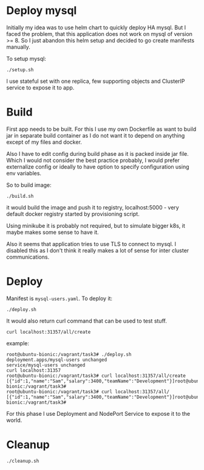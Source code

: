 
Deploy mysql
============

Initially my idea was to use helm chart to quickly deploy HA mysql.
But I faced the problem, that this application does not work on mysql of version >= 8.
So I just abandon this helm setup and decided to go create manifests manually.

To setup mysql:

```
./setup.sh
```

I use stateful set with one replica, few supporting objects and ClusterIP service to
expose it to app.


Build
=====

First app needs to be built. For this I use my own Dockerfile as want to build jar in
separate build container as I do not want it to depend on anything except of my files
and docker.

Also I have to edit config during build phase as it is packed inside jar file. Which
I would not consider the best practice probably, I would prefer externalize config or
ideally to have option to specify configuration using env variables.

So to build image:

```
./build.sh
```

it would build the image and push it to registry, localhost:5000 - very default docker
registry started by provisioning script.

Using minikube it is probably not required, but to simulate bigger k8s, it maybe makes
some sense to have it.

Also it seems that application tries to use TLS to connect to mysql. I disabled this as
I don't think it really makes a lot of sense for inter cluster communications.



Deploy
======

Manifest is `mysql-users.yaml`. To deploy it:

```
./deploy.sh
```

It would also return curl command that can be used to test stuff.

```
curl localhost:31357/all/create
```

example:

```
root@ubuntu-bionic:/vagrant/task3# ./deploy.sh 
deployment.apps/mysql-users unchanged
service/mysql-users unchanged
curl localhost:31357
root@ubuntu-bionic:/vagrant/task3# curl localhost:31357/all/create
[{"id":1,"name":"Sam","salary":3400,"teamName":"Development"}]root@ubuntu-bionic:/vagrant/task3# 
root@ubuntu-bionic:/vagrant/task3# curl localhost:31357/all/
[{"id":1,"name":"Sam","salary":3400,"teamName":"Development"}]root@ubuntu-bionic:/vagrant/task3# 
```

For this phase I use Deployment and NodePort Service to expose it to the world.



Cleanup
=======

```
./cleanup.sh
```


